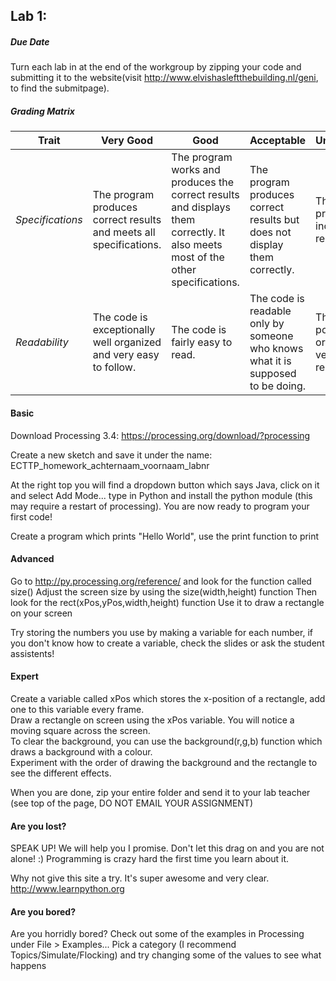 ## Lab 1: 
 
##### Due Date 

Turn each lab in at the end of the workgroup by zipping your code and submitting it to the website(visit http://www.elvishasleftthebuilding.nl/geni, to find the submitpage).

##### Grading Matrix 

Trait | Very Good | Good | Acceptable | Unsatisfactory	
--- |--- | --- | --- | --- |
| *Specifications* | The program produces correct results and meets all specifications. | The program works and produces the correct results and displays them correctly. It also meets most of the other specifications. | The program produces correct results but does not display them correctly. | The program is producing incorrect results.
*Readability* | The code is exceptionally well organized and very easy to follow. | The code is fairly easy to read. | The code is readable only by someone who knows what it is supposed to be doing.| The code is poorly organized and very difficult to read.|


#### Basic

Download Processing 3.4:
https://processing.org/download/?processing

Create a new sketch and save it under the name: ECTTP_homework_achternaam_voornaam_labnr

At the right top you will find a dropdown button which says Java, click on it and select Add Mode... type in Python and install the python module (this may require a restart of processing).
You are now ready to program your first code!

Create a program which prints "Hello World", use the print function to print 

#### Advanced

Go to http://py.processing.org/reference/ and look for the function called size()
Adjust the screen size by using the size(width,height) function 
Then look for the rect(xPos,yPos,width,height) function
Use it to draw a rectangle on your screen

Try storing the numbers you use by making a variable for each number, if you don't know how to create a variable, check the slides or ask the student assistents!

#### Expert

Create a variable called xPos which stores the x-position of a rectangle, add one to this variable every frame.  
Draw a rectangle on screen using the xPos variable. You will notice a moving square across the screen.  
To clear the background, you can use the background(r,g,b) function which draws a background with a colour.  
Experiment with the order of drawing the background and the rectangle to see the different effects.


When you are done, zip your entire folder and send it to your lab teacher (see top of the page, DO NOT EMAIL YOUR ASSIGNMENT)

#### Are you lost? 
SPEAK UP! We will help you I promise. Don't let this drag on and you are not alone! :) 
Programming is crazy hard the first time you learn about it.
 
Why not give this site a try. It's super awesome and very clear. http://www.learnpython.org 

#### Are you bored? 
Are you horridly bored? Check out some of the examples in Processing under File > Examples... 
Pick a category (I recommend Topics/Simulate/Flocking) and try changing some of the values to see what happens


